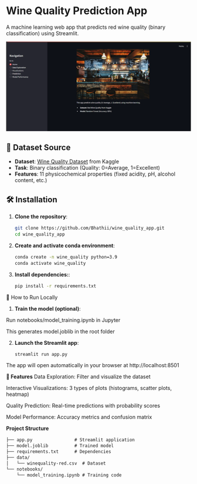 # Wine Quality Prediction App

A machine learning web app that predicts red wine quality (binary classification) using Streamlit.

![App Screenshot](https://github.com/Bhaathii/wine-quality-app/blob/main/notebooks/ss.png?raw=true)  


## 📁 Dataset Source
- **Dataset**: [Wine Quality Dataset](https://www.kaggle.com/datasets/uciml/red-wine-quality-cortez-et-al-2009) from Kaggle
- **Task**: Binary classification (Quality: 0=Average, 1=Excellent)
- **Features**: 11 physicochemical properties (fixed acidity, pH, alcohol content, etc.)

## 🛠️ Installation

1. **Clone the repository**:
   ```bash
   git clone https://github.com/Bhathii/wine_quality_app.git
   cd wine_quality_app

2. **Create and activate conda environment**:
   ```bash
   conda create -n wine_quality python=3.9
   conda activate wine_quality

3. **Install dependencies:**:
   ```bash
   pip install -r requirements.txt

🚀 How to Run Locally
1. **Train the model (optional)**:

Run notebooks/model_training.ipynb in Jupyter

This generates model.joblib in the root folder

2. **Launch the Streamlit app**:
   ```bash
   streamlit run app.py

The app will open automatically in your browser at http://localhost:8501

**🌟 Features**
Data Exploration: Filter and visualize the dataset

Interactive Visualizations: 3 types of plots (histograms, scatter plots, heatmap)

Quality Prediction: Real-time predictions with probability scores

Model Performance: Accuracy metrics and confusion matrix

**Project Structure**
```wine_quality_app/
├── app.py                # Streamlit application
├── model.joblib          # Trained model
├── requirements.txt      # Dependencies
├── data/
│   └── winequality-red.csv  # Dataset
└── notebooks/
    └── model_training.ipynb # Training code
```





















